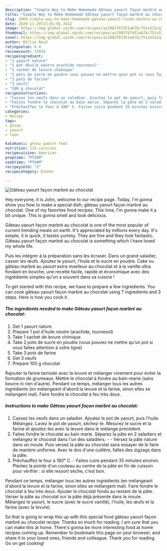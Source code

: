 ```yaml
---
description: "Simple Way to Make Homemade Gâteau yaourt façon marbré au chocolat"
title: "Simple Way to Make Homemade Gâteau yaourt façon marbré au chocolat"
slug: 2969-simple-way-to-make-homemade-gateau-yaourt-facon-marbre-au-chocolat
date: 2020-11-29T23:01:01.341Z
image: https://img-global.cpcdn.com/recipes/ac2902f67d51a67b/751x532cq70/gateau-yaourt-facon-marbre-au-chocolat-photo-principale-de-la-recette.jpg
thumbnail: https://img-global.cpcdn.com/recipes/ac2902f67d51a67b/751x532cq70/gateau-yaourt-facon-marbre-au-chocolat-photo-principale-de-la-recette.jpg
cover: https://img-global.cpcdn.com/recipes/ac2902f67d51a67b/751x532cq70/gateau-yaourt-facon-marbre-au-chocolat-photo-principale-de-la-recette.jpg
author: Millie Reid
ratingvalue: 4.4
reviewcount: 37024
recipeingredient:
- "1 yaourt nature"
- "1 pot dhuile neutre arachide tournesol"
- "1 sachet de levure chimique"
- "2 pots de sucre en poudre vous pouvez ne mettre quun pot si vous faites attention  votre ligne"
- "3 pots de farine"
- "3 oeufs"
- "100 g chocolat"
recipeinstructions:
- "Cassez les oeufs dans un saladier. Ajoutez le pot de yaourt, puis l&#39;huile. Mélangez. Lavez le pot de yaourt, séchez-le. Mesurez le sucre et la farine et ajoutez-les avec la levure dans le mélange précédent."
- "Faites fondre le chocolat au bain marie. Séparez la pâte en 2 saladiers et mélangez le chocolat dans l&#39;un des saladiers.   Versez la pâte nature dans un moule. Puis versez la pâte au chocolat sans essayer de le faire de manière uniforme. Avec le dos d&#39;une cuillère, faîtes des zigzags dans la pâte."
- "Préchauffez le four à 180° C. Faites cuire pendant 35 minutes environ. Plantez la pointe d&#39;un couteau au centre de la pâte en fin de cuisson pour vérifier : si elle ressort sèche, c&#39;est bon."
categories:
- Recipe
tags:
- gteau
- yaourt
- faon

katakunci: gteau yaourt faon 
nutrition: 113 calories
recipecuisine: American
preptime: "PT26M"
cooktime: "PT44M"
recipeyield: "2"
recipecategory: Dinner

---
```



![Gâteau yaourt façon marbré au chocolat](https://img-global.cpcdn.com/recipes/ac2902f67d51a67b/751x532cq70/gateau-yaourt-facon-marbre-au-chocolat-photo-principale-de-la-recette.jpg)

Hey everyone, it is John, welcome to our recipe page. Today, I'm gonna show you how to make a special dish, gâteau yaourt façon marbré au chocolat. One of my favorites food recipes. This time, I'm gonna make it a bit unique. This is gonna smell and look delicious.

Gâteau yaourt façon marbré au chocolat is one of the most popular of current trending meals on earth. It's appreciated by millions every day. It's simple, it is quick, it tastes yummy. They are fine and they look fantastic. Gâteau yaourt façon marbré au chocolat is something which I have loved my whole life.

Puis les intégrer à la préparation sans les écraser. Dans un grand saladier, casser les œufs. Ajoutez le yaourt, l&#39;huile et le sucre en poudre. Cake ou gâteau marbré au yaourt extra moelleux au chocolat et à la vanille ultra fondant en bouche, une recette facile, rapide et économique avec des ingrédients simples qu&#39;on a souvent dans sa cuisine !


To get started with this recipe, we have to prepare a few ingredients. You can cook gâteau yaourt façon marbré au chocolat using 7 ingredients and 3 steps. Here is how you cook it.

<!--inarticleads1-->

##### The ingredients needed to make Gâteau yaourt façon marbré au chocolat:

1. Get 1 yaourt nature
1. Prepare 1 pot d&#39;huile neutre (arachide, tournesol)
1. Take 1 sachet de levure chimique
1. Take 2 pots de sucre en poudre (vous pouvez ne mettre qu&#39;un pot si vous faites attention à votre ligne)
1. Take 3 pots de farine
1. Get 3 oeufs
1. Prepare 100 g chocolat


Rajouter la farine tamisée avec la levure et mélanger vivement pour éviter la formation de grumeaux. Mettre le chocolat à fondre au bain-marie (sans beurre ni rien d&#39;autre). Pendant ce temps, mélanger tous les autres ingrédients (en mélangeant d&#39;abord la levure et la farine, sinon elles se mélangent mal). Faire fondre le chocolat à feu très doux. 

<!--inarticleads2-->

##### Instructions to make Gâteau yaourt façon marbré au chocolat:

1. Cassez les oeufs dans un saladier. Ajoutez le pot de yaourt, puis l&#39;huile. Mélangez. Lavez le pot de yaourt, séchez-le. Mesurez le sucre et la farine et ajoutez-les avec la levure dans le mélange précédent.
1. Faites fondre le chocolat au bain marie. Séparez la pâte en 2 saladiers et mélangez le chocolat dans l&#39;un des saladiers. -   - Versez la pâte nature dans un moule. Puis versez la pâte au chocolat sans essayer de le faire de manière uniforme. Avec le dos d&#39;une cuillère, faîtes des zigzags dans la pâte.
1. Préchauffez le four à 180° C. - Faites cuire pendant 35 minutes environ. Plantez la pointe d&#39;un couteau au centre de la pâte en fin de cuisson pour vérifier : si elle ressort sèche, c&#39;est bon.


Pendant ce temps, mélanger tous les autres ingrédients (en mélangeant d&#39;abord la levure et la farine, sinon elles se mélangent mal). Faire fondre le chocolat à feu très doux. Ajouter le chocolat fondu au restant de la pâte. Verser la pâte au chocolat sur la pâte déjà présente dans le moule. Mélangez le yaourt, le sucre (avec le sucre vanillé), l&#39;huile, les œufs et la farine (avec la levure). 

So that is going to wrap this up with this special food gâteau yaourt façon marbré au chocolat recipe. Thanks so much for reading. I am sure that you can make this at home. There's gonna be more interesting food at home recipes coming up. Remember to bookmark this page on your browser, and share it to your loved ones, friends and colleague. Thank you for reading. Go on get cooking!

